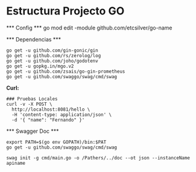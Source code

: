 # Estructura Projecto GO

*** Config ***
go mod edit -module github.com/etcsilver/go-name

*** Dependencias ***
```
go get -u github.com/gin-gonic/gin
go get -u github.com/rs/zerolog/log
go get -u github.com/joho/godotenv
go get -u gopkg.in/mgo.v2
go get -u github.com/zsais/go-gin-prometheus
go get -u github.com/swaggo/swag/cmd/swag
```

**Curl:**
```
### Pruebas Locales
curl -v -X POST \
  http://localhost:8081/hello \
  -H 'content-type: application/json' \
  -d '{ "name": "Fernando" }'

```

*** Swagger Doc ***
```
export PATH=$(go env GOPATH)/bin:$PAT
go get -u github.com/swaggo/swag/cmd/swag

swag init -g cmd/main.go -o /Pathers/../doc --ot json --instanceName apiname
```